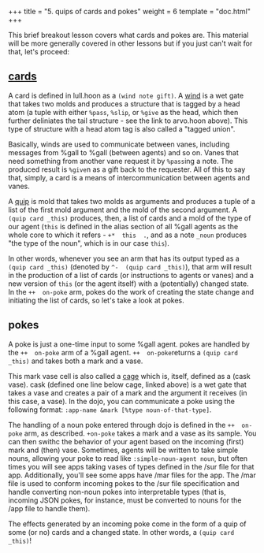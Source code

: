 +++
title = "5. quips of cards and pokes"
weight = 6
template = "doc.html"
+++

This brief breakout lesson covers what cards and pokes are. This material will be more generally covered in other lessons but if you just can't wait for that, let's proceed:

## [cards](https://github.com/urbit/urbit/blob/0f069a08e83dd0bcb2eea2e91ed611f0074ecbf8/pkg/arvo/sys/lull.hoon#L1660)
A card is defined in lull.hoon as a `(wind note gift)`.  A [wind](https://github.com/urbit/urbit/blob/master/pkg/arvo/sys/arvo.hoon#L122) is a wet gate that takes two molds and produces a structure that is tagged by a head atom (a tuple with either `%pass`, `%slip`, or `%give` as the head, which then further deliniates the tail structure - see the link to arvo.hoon above). This type of structure with a head atom tag is also called a "tagged union".

Basically, winds are used to communicate between vanes, including messages from %gall to %gall (between agents) and so on. Vanes that need something from another vane request it by `%pass`ing a note. The produced result is `%give`n as a gift back to the requester.  All of this to say that, simply, a card is a means of intercommunication between agents and vanes.

A [quip](https://urbit.org/docs/reference/library/1c/#quip) is mold that takes two molds as arguments and produces a tuple of a list of the first mold argument and the mold of the second argument. A `(quip card _this)` produces, then, a list of cards and a mold of the type of our agent (`this` is defined in the alias section of all %gall agents as the whole core to which it refers - `+*  this  .`, and as a note `_noun` produces "the type of the noun", which is in our case `this`).

In other words, whenever you see an arm that has its output typed as a `(quip card _this)` (denoted by `^-  (quip card _this)`), that arm will result in the production of a list of cards (or instructions to agents or vanes) and a new version of `this` (or the agent itself) with a (potentially) changed state. In the `++  on-poke` arm, pokes do the work of creating the state change and initiating the list of cards, so let's take a look at pokes.

## pokes
A poke is just a one-time input to some %gall agent. pokes are handled by the `++  on-poke` arm of a %gall agent. `++  on-poke`returns a `(quip card _this)` and takes both a mark and a vase.

This mark vase cell is also called a [cage](https://github.com/urbit/urbit/blob/0f069a08e83dd0bcb2eea2e91ed611f0074ecbf8/pkg/arvo/sys/arvo.hoon#L45) which is, itself, defined as a (cask vase). cask (defined one line below cage, linked above) is a wet gate that takes a vase and creates a pair of a mark and the argument it receives (in this case, a vase). In the dojo, you can communicate a poke using the following format: `:app-name &mark [%type noun-of-that-type]`.

The handling of a noun poke entered through dojo is defined in the `++  on-poke` arm, as described. `+on-poke` takes a mark and a vase as its sample. You can then swithc the behavior of your agent based on the incoming (first) mark and (then) vase. Sometimes, agents will be written to take simple nouns, allowing your poke to read like `:simple-noun-agent noun`, but often times you will see apps taking vases of types defined in the /sur file for that app. Additionally, you'll see some apps have /mar files for the app. The /mar file is used to conform incoming pokes to the /sur file specification and handle converting non-noun pokes into interpretable types (that is, incoming JSON pokes, for instance, must be converted to nouns for the /app file to handle them).

The effects generated by an incoming poke come in the form of a quip of some (or no) cards and a changed state. In other words, a `(quip card _this)`!
